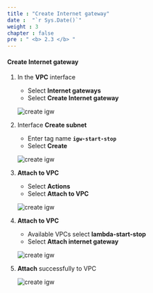 ```yaml
---
title : "Create Internet gateway"
date :  "`r Sys.Date()`" 
weight : 3
chapter : false
pre : " <b> 2.3 </b> "
---
```


#### Create Internet gateway

1. In the **VPC** interface

   - Select **Internet gateways**
   - Select **Create Internet gateway**

   ![create igw](/images/2-createVPC/3CreateIGW/0001.png?width=90pc)

2. Interface **Create subnet**

   - Enter tag name **```igw-start-stop```**
   - Select **Create**

   ![create igw](/images/2-createVPC/3CreateIGW/0002.png?width=90pc)

3. **Attach to VPC**
   - Select **Actions**
   - Select **Attach to VPC**
  
   ![create igw](/images/2-createVPC/3CreateIGW/0003.png?width=90pc)

4. **Attach to VPC**

     - Available VPCs select **lambda-start-stop**
     - Select **Attach internet gateway**
  
   ![create igw](/images/2-createVPC/3CreateIGW/0004.png?width=90pc)

5. **Attach** successfully to VPC

   ![create igw](/images/2-createVPC/3CreateIGW/0005.png?width=90pc)